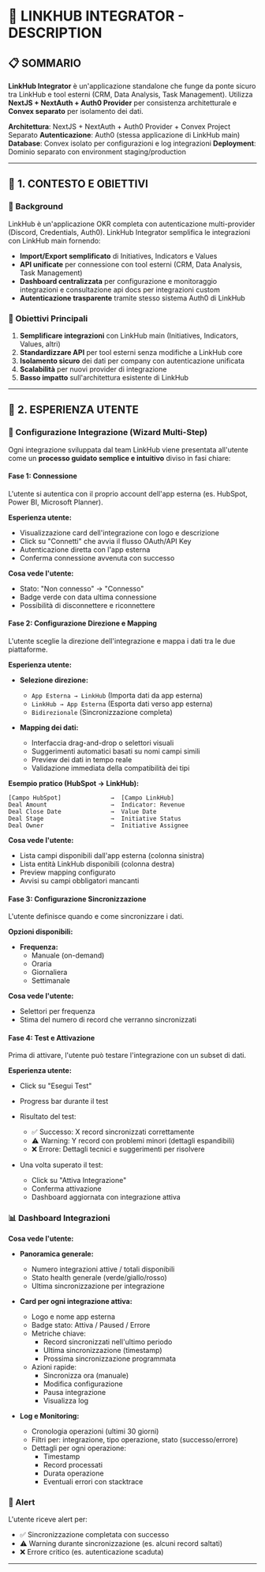 # 🔗 LINKHUB INTEGRATOR - DESCRIPTION

## 📋 SOMMARIO

**LinkHub Integrator** è un'applicazione standalone che funge da ponte sicuro tra LinkHub e tool esterni (CRM, Data Analysis, Task Management). Utilizza **NextJS + NextAuth + Auth0 Provider** per consistenza architetturale e **Convex separato** per isolamento dei dati.

**Architettura**: NextJS + NextAuth + Auth0 Provider + Convex Project Separato
**Autenticazione**: Auth0 (stessa applicazione di LinkHub main)
**Database**: Convex isolato per configurazioni e log integrazioni
**Deployment**: Dominio separato con environment staging/production

---

## 🎯 1. CONTESTO E OBIETTIVI

### 📝 Background
LinkHub è un'applicazione OKR completa con autenticazione multi-provider (Discord, Credentials, Auth0). LinkHub Integrator semplifica le integrazioni con LinkHub main fornendo:

- **Import/Export semplificato** di Initiatives, Indicators e Values
- **API unificate** per connessione con tool esterni (CRM, Data Analysis, Task Management)
- **Dashboard centralizzata** per configurazione e monitoraggio integrazioni e consultazione api docs per integrazioni custom
- **Autenticazione trasparente** tramite stesso sistema Auth0 di LinkHub

### 🎯 Obiettivi Principali
1. **Semplificare integrazioni** con LinkHub main (Initiatives, Indicators, Values, altri)
2. **Standardizzare API** per tool esterni senza modifiche a LinkHub core
3. **Isolamento sicuro** dei dati per company con autenticazione unificata
4. **Scalabilità** per nuovi provider di integrazione
5. **Basso impatto** sull'architettura esistente di LinkHub

---

## 👤 2. ESPERIENZA UTENTE

### 🔌 Configurazione Integrazione (Wizard Multi-Step)

Ogni integrazione sviluppata dal team LinkHub viene presentata all'utente come un **processo guidato semplice e intuitivo** diviso in fasi chiare:

#### **Fase 1: Connessione**
L'utente si autentica con il proprio account dell'app esterna (es. HubSpot, Power BI, Microsoft Planner).

**Esperienza utente:**
- Visualizzazione card dell'integrazione con logo e descrizione
- Click su "Connetti" che avvia il flusso OAuth/API Key
- Autenticazione diretta con l'app esterna
- Conferma connessione avvenuta con successo

**Cosa vede l'utente:**
- Stato: "Non connesso" → "Connesso"
- Badge verde con data ultima connessione
- Possibilità di disconnettere e riconnettere

#### **Fase 2: Configurazione Direzione e Mapping**
L'utente sceglie la direzione dell'integrazione e mappa i dati tra le due piattaforme.

**Esperienza utente:**
- **Selezione direzione:**
  - `App Esterna → LinkHub` (Importa dati da app esterna)
  - `LinkHub → App Esterna` (Esporta dati verso app esterna)
  - `Bidirezionale` (Sincronizzazione completa)

- **Mapping dei dati:**
  - Interfaccia drag-and-drop o selettori visuali
  - Suggerimenti automatici basati su nomi campi simili
  - Preview dei dati in tempo reale
  - Validazione immediata della compatibilità dei tipi

**Esempio pratico (HubSpot → LinkHub):**
```
[Campo HubSpot]              →  [Campo LinkHub]
Deal Amount                  →  Indicator: Revenue
Deal Close Date              →  Value Date
Deal Stage                   →  Initiative Status
Deal Owner                   →  Initiative Assignee
```

**Cosa vede l'utente:**
- Lista campi disponibili dall'app esterna (colonna sinistra)
- Lista entità LinkHub disponibili (colonna destra)
- Preview mapping configurato
- Avvisi su campi obbligatori mancanti

#### **Fase 3: Configurazione Sincronizzazione**
L'utente definisce quando e come sincronizzare i dati.

**Opzioni disponibili:**
- **Frequenza:**
  - Manuale (on-demand)
  - Oraria
  - Giornaliera
  - Settimanale

**Cosa vede l'utente:**
- Selettori per frequenza
- Stima del numero di record che verranno sincronizzati

#### **Fase 4: Test e Attivazione**
Prima di attivare, l'utente può testare l'integrazione con un subset di dati.

**Esperienza utente:**
- Click su "Esegui Test"
- Progress bar durante il test
- Risultato del test:
  - ✅ Successo: X record sincronizzati correttamente
  - ⚠️ Warning: Y record con problemi minori (dettagli espandibili)
  - ❌ Errore: Dettagli tecnici e suggerimenti per risolvere

- Una volta superato il test:
  - Click su "Attiva Integrazione"
  - Conferma attivazione
  - Dashboard aggiornata con integrazione attiva

### 📊 Dashboard Integrazioni

**Cosa vede l'utente:**
- **Panoramica generale:**
  - Numero integrazioni attive / totali disponibili
  - Stato health generale (verde/giallo/rosso)
  - Ultima sincronizzazione per integrazione

- **Card per ogni integrazione attiva:**
  - Logo e nome app esterna
  - Badge stato: Attiva / Paused / Errore
  - Metriche chiave:
    - Record sincronizzati nell'ultimo periodo
    - Ultima sincronizzazione (timestamp)
    - Prossima sincronizzazione programmata
  - Azioni rapide:
    - Sincronizza ora (manuale)
    - Modifica configurazione
    - Pausa integrazione
    - Visualizza log

- **Log e Monitoring:**
  - Cronologia operazioni (ultimi 30 giorni)
  - Filtri per: integrazione, tipo operazione, stato (successo/errore)
  - Dettagli per ogni operazione:
    - Timestamp
    - Record processati
    - Durata operazione
    - Eventuali errori con stacktrace

### 🔔 Alert

L'utente riceve alert per:
- ✅ Sincronizzazione completata con successo
- ⚠️ Warning durante sincronizzazione (es. alcuni record saltati)
- ❌ Errore critico (es. autenticazione scaduta)

---